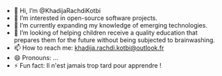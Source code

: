 - 👋 Hi, I’m @KhadijaRachdiKotbi
- 👀 I’m interested in open-source software projects.
- 🌱 I’m currently expanding my knowledge of emerging technologies.
- 💞️ I’m looking of helping children receive a quality education that prepares them for the future without being subjected to brainwashing. 
- 📫 How to reach me: khadija.rachdi.kotbi@outlook.fr
- 😄 Pronouns: ...
- ⚡ Fun fact: Il n'est jamais trop tard pour apprendre ! 

<!---
KhadijaRachdiKotbi/KhadijaRachdiKotbi is a ✨ special ✨ repository because its `README.md` (this file) appears on your GitHub profile.
You can click the Preview link to take a look at your changes.
--->
